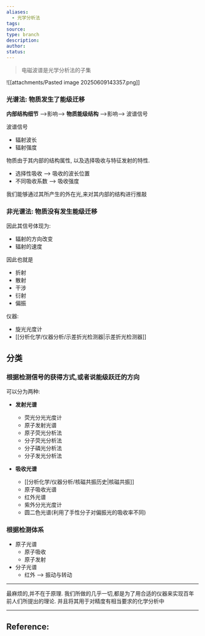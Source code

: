 ```yaml
---
aliases:
  - 光学分析法
tags: 
source: 
type: branch
description: 
author: 
status:
---
```

>电磁波谱是光学分析法的子集

![[attachments/Pasted image 20250609143357.png]]


### **光谱法:**  物质发生了能级迁移

**内部结构细节** -->影响-->  **物质能级结构**  -->影响-->  波谱信号

波谱信号
- 辐射波长
- 辐射强度

物质由于其内部的结构属性, 以及选择吸收与特征发射的特性.
- 选择性吸收 --> 吸收的波长位置
- 不同吸收系数 --> 吸收强度

我们能够通过其所产生的外在光,来对其内部的结构进行推敲



### **非光谱法:** 物质没有发生能级迁移
因此其信号体现为:
- 辐射的方向改变
- 辐射的速度

因此也就是
- 折射
- 散射
- 干涉
- 衍射
- 偏振

仪器:
- 旋光光度计
- [[分析化学/仪器分析/示差折光检测器|示差折光检测器]]


## 分类
### 根据检测信号的获得方式,或者说能级跃迁的方向
可以分为两种:

- **发射光谱**
	- 荧光分光光度计
	- 原子发射光谱
	- 原子荧光分析法
	- 分子荧光分析法
	- 分子磷光分析法
	- 分子发光分析法

- **吸收光谱**
	-  [[分析化学/仪器分析/核磁共振历史|核磁共振]]
	- 原子吸收光谱
	- 红外光谱
	- 紫外分光光度计
	- 圆二色光谱(利用了手性分子对偏振光的吸收率不同)

### 根据检测体系

- 原子光谱
	- 原子吸收
	- 原子发射
- 分子光谱
	- 红外 --> 振动与转动


---

最麻烦的,并不在于原理.
我们所做的几乎一切,都是为了用合适的仪器来实现百年前人们所提出的理论.
并且将其用于对精度有相当要求的化学分析中


---

## Reference: